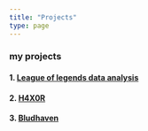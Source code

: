 ```yaml
---
title: "Projects"
type: page
---
```



### my projects

#### 1. [League of legends data analysis](/projects/LDA/)
#### 2. [H4X0R](/projects/H4X0R/)
#### 3. [Bludhaven](/projects/bludhaven/)
